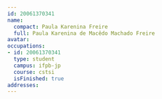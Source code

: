 ```yaml
---
id: 20061370341
name:
  compact: Paula Karenina Freire
  full: Paula Karenina de Macêdo Machado Freire
avatar:
occupations:
- id: 20061370341
  type: student
  campus: ifpb-jp
  course: cstsi
  isFinished: true
addresses:
---
```

